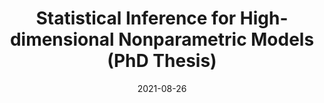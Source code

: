 ---
title: "Statistical Inference for High-dimensional Nonparametric Models (PhD Thesis)"
collection: publications
permalink: /publication/2021-08JieThesis
date: 2021-08-26
venue: 'Kent Academic Repository'
paperurl: '/files/li2021phdfinal.pdf'
link: 'https://kar.kent.ac.uk/id/eprint/89925'
citation: '<b>Jie Li</b><sup>*</sup>. Statistical Inference for High-dimensional Nonparametric Models. <i>Kent Academic Repository (2021)</i>. DOI:10.22024/UniKent/01.02.89925.'
---